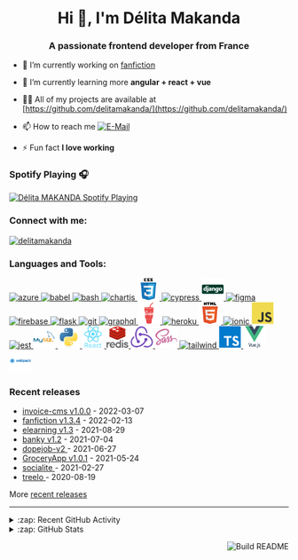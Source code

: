 <h1 align="center">Hi 👋, I'm Délita Makanda</h1>
<h3 align="center">A passionate frontend developer from France</h3>

- 🔭 I’m currently working on [fanfiction](https://github.com/delitamakanda/fanfiction)

- 🌱 I’m currently learning more **angular + react + vue**

- 👨‍💻 All of my projects are available at [https://github.com/delitamakanda/](https://github.com/delitamakanda/)

- 📫 How to reach me [![E-Mail](https://img.shields.io/badge/email-reveal-2a8?style=flat-square&logo=gmail&logoColor=white)](https://mailhide.io/e/7Z9YnmXq)

- ⚡ Fun fact **I love working**

### Spotify Playing 🎧

[<img src="https://spotify-now-playing-nv3hb9i9h.vercel.app/api/spotify-playing" alt="Délita MAKANDA Spotify Playing" width="350" />](https://open.spotify.com/user/delita.makanda)

<h3 align="left">Connect with me:</h3>
<p align="left">
<a href="https://linkedin.com/in/delitamakanda" target="blank"><img align="center" src="https://cdn.jsdelivr.net/npm/simple-icons@3.0.1/icons/linkedin.svg" alt="delitamakanda" height="30" width="40" /></a>
</p>

<h3 align="left">Languages and Tools:</h3>
<p align="left"> <a href="https://azure.microsoft.com/en-in/" target="_blank"> <img src="https://www.vectorlogo.zone/logos/microsoft_azure/microsoft_azure-icon.svg" alt="azure" width="40" height="40"/> </a> <a href="https://babeljs.io/" target="_blank"> <img src="https://www.vectorlogo.zone/logos/babeljs/babeljs-icon.svg" alt="babel" width="40" height="40"/> </a> <a href="https://www.gnu.org/software/bash/" target="_blank"> <img src="https://www.vectorlogo.zone/logos/gnu_bash/gnu_bash-icon.svg" alt="bash" width="40" height="40"/> </a> <a href="https://www.chartjs.org" target="_blank"> <img src="https://www.chartjs.org/media/logo-title.svg" alt="chartjs" width="40" height="40"/> </a> <a href="https://www.w3schools.com/css/" target="_blank"> <img src="https://raw.githubusercontent.com/devicons/devicon/master/icons/css3/css3-original-wordmark.svg" alt="css3" width="40" height="40"/> </a> <a href="https://www.cypress.io" target="_blank"> <img src="https://raw.githubusercontent.com/simple-icons/simple-icons/6e46ec1fc23b60c8fd0d2f2ff46db82e16dbd75f/icons/cypress.svg" alt="cypress" width="40" height="40"/> </a> <a href="https://www.djangoproject.com/" target="_blank"> <img src="https://raw.githubusercontent.com/devicons/devicon/master/icons/django/django-original.svg" alt="django" width="40" height="40"/> </a> <a href="https://www.figma.com/" target="_blank"> <img src="https://www.vectorlogo.zone/logos/figma/figma-icon.svg" alt="figma" width="40" height="40"/> </a> <a href="https://firebase.google.com/" target="_blank"> <img src="https://www.vectorlogo.zone/logos/firebase/firebase-icon.svg" alt="firebase" width="40" height="40"/> </a> <a href="https://flask.palletsprojects.com/" target="_blank"> <img src="https://www.vectorlogo.zone/logos/pocoo_flask/pocoo_flask-icon.svg" alt="flask" width="40" height="40"/> </a> <a href="https://git-scm.com/" target="_blank"> <img src="https://www.vectorlogo.zone/logos/git-scm/git-scm-icon.svg" alt="git" width="40" height="40"/> </a> <a href="https://graphql.org" target="_blank"> <img src="https://www.vectorlogo.zone/logos/graphql/graphql-icon.svg" alt="graphql" width="40" height="40"/> </a> <a href="https://gulpjs.com" target="_blank"> <img src="https://raw.githubusercontent.com/devicons/devicon/master/icons/gulp/gulp-plain.svg" alt="gulp" width="40" height="40"/> </a> <a href="https://heroku.com" target="_blank"> <img src="https://www.vectorlogo.zone/logos/heroku/heroku-icon.svg" alt="heroku" width="40" height="40"/> </a> <a href="https://www.w3.org/html/" target="_blank"> <img src="https://raw.githubusercontent.com/devicons/devicon/master/icons/html5/html5-original-wordmark.svg" alt="html5" width="40" height="40"/> </a> <a href="https://ionicframework.com" target="_blank"> <img src="https://upload.wikimedia.org/wikipedia/commons/d/d1/Ionic_Logo.svg" alt="ionic" width="40" height="40"/> </a> <a href="https://developer.mozilla.org/en-US/docs/Web/JavaScript" target="_blank"> <img src="https://raw.githubusercontent.com/devicons/devicon/master/icons/javascript/javascript-original.svg" alt="javascript" width="40" height="40"/> </a> <a href="https://jestjs.io" target="_blank"> <img src="https://www.vectorlogo.zone/logos/jestjsio/jestjsio-icon.svg" alt="jest" width="40" height="40"/> </a> <a href="https://www.mysql.com/" target="_blank"> <img src="https://raw.githubusercontent.com/devicons/devicon/master/icons/mysql/mysql-original-wordmark.svg" alt="mysql" width="40" height="40"/> </a> <a href="https://www.python.org" target="_blank"> <img src="https://raw.githubusercontent.com/devicons/devicon/master/icons/python/python-original.svg" alt="python" width="40" height="40"/> </a> <a href="https://reactjs.org/" target="_blank"> <img src="https://raw.githubusercontent.com/devicons/devicon/master/icons/react/react-original-wordmark.svg" alt="react" width="40" height="40"/> </a> <a href="https://redis.io" target="_blank"> <img src="https://raw.githubusercontent.com/devicons/devicon/master/icons/redis/redis-original-wordmark.svg" alt="redis" width="40" height="40"/> </a> <a href="https://redux.js.org" target="_blank"> <img src="https://raw.githubusercontent.com/devicons/devicon/master/icons/redux/redux-original.svg" alt="redux" width="40" height="40"/> </a> <a href="https://sass-lang.com" target="_blank"> <img src="https://raw.githubusercontent.com/devicons/devicon/master/icons/sass/sass-original.svg" alt="sass" width="40" height="40"/> </a> <a href="https://tailwindcss.com/" target="_blank"> <img src="https://www.vectorlogo.zone/logos/tailwindcss/tailwindcss-icon.svg" alt="tailwind" width="40" height="40"/> </a> <a href="https://www.typescriptlang.org/" target="_blank"> <img src="https://raw.githubusercontent.com/devicons/devicon/master/icons/typescript/typescript-original.svg" alt="typescript" width="40" height="40"/> </a> <a href="https://vuejs.org/" target="_blank"> <img src="https://raw.githubusercontent.com/devicons/devicon/master/icons/vuejs/vuejs-original-wordmark.svg" alt="vuejs" width="40" height="40"/> </a> <a href="https://webpack.js.org" target="_blank"> <img src="https://raw.githubusercontent.com/devicons/devicon/d00d0969292a6569d45b06d3f350f463a0107b0d/icons/webpack/webpack-original-wordmark.svg" alt="webpack" width="40" height="40"/> </a> </p>

<h3 align="left">Recent releases</h3>

<!-- recent_releases starts -->
* [invoice-cms v1.0.0](https://github.com/delitamakanda/invoice-cms/releases/tag/v1.0.0) - 2022-03-07
* [fanfiction v1.3.4](https://github.com/delitamakanda/fanfiction/releases/tag/v1.3.4) - 2022-02-13
* [elearning v1.3](https://github.com/delitamakanda/elearning/releases/tag/v1.3) - 2021-08-29
* [banky v1.2](https://github.com/delitamakanda/banky/releases/tag/v1.2) - 2021-07-04
* [dopejob-v2 ](https://github.com/delitamakanda/dopejob-v2/releases/tag/v1.0) - 2021-06-27
* [GroceryApp v1.0.1](https://github.com/delitamakanda/GroceryApp/releases/tag/v1.0.1) - 2021-05-24
* [socialite ](https://github.com/delitamakanda/socialite/releases/tag/v2.1) - 2021-02-27
* [treelo ](https://github.com/delitamakanda/treelo/releases/tag/v0.2) - 2020-08-19
<!-- recent_releases ends -->
More [recent releases](https://github.com/delitamakanda/delitamakanda/blob/master/releases.md)


---

<details>
  <summary>:zap: Recent GitHub Activity</summary>
  
<!--START_SECTION:activity-->
1. 🎉 Merged PR [#62](https://github.com/delitamakanda/fanfiction/pull/62) in [delitamakanda/fanfiction](https://github.com/delitamakanda/fanfiction)
2. 🎉 Merged PR [#61](https://github.com/delitamakanda/fanfiction/pull/61) in [delitamakanda/fanfiction](https://github.com/delitamakanda/fanfiction)
3. 🎉 Merged PR [#63](https://github.com/delitamakanda/fanfiction/pull/63) in [delitamakanda/fanfiction](https://github.com/delitamakanda/fanfiction)
4. 🎉 Merged PR [#65](https://github.com/delitamakanda/fanfiction/pull/65) in [delitamakanda/fanfiction](https://github.com/delitamakanda/fanfiction)
<!--END_SECTION:activity-->

</details>

<details>
  <summary>:zap: GitHub Stats</summary>

  <p><img align="left" src="https://github-readme-stats.vercel.app/api/top-langs?username=delitamakanda&show_icons=true&locale=en&layout=compact" alt="delitamakanda" /></p>

</details>

<a href="https://github.com/delitamakanda/delitamakanda/actions"><img src="https://github.com/delitamakanda/delitamakanda/workflows/Build%20README/badge.svg" align="right" alt="Build README"></a>

